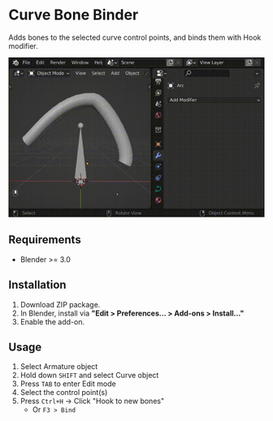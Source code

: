 # Curve Bone Binder

Adds bones to the selected curve control points, and binds them with Hook modifier.

![Screencast](./screencast.gif)

Requirements
----

* Blender >= 3.0


Installation
----

1. Download ZIP package.
2. In Blender, install via **"Edit > Preferences... > Add-ons > Install..."**
3. Enable the add-on.


Usage
----

1. Select Armature object
2. Hold down `SHIFT` and select Curve object
3. Press `TAB` to enter Edit mode
4. Select the control point(s)
5. Press `Ctrl+H` -> Click "Hook to new bones"
    - Or `F3 > Bind`